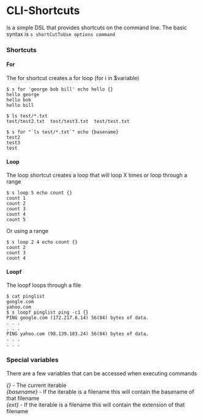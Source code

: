 # CLI-Shortcuts
Is a simple DSL that provides shortcuts on the command line. The basic syntax is 
`s shortCutToUse options command`

### Shortcuts
#### For
The for shortcut creates a for loop (for i in $variable)   
```
$ s for 'george bob bill' echo hello {}
hello george
hello bob
hello bill
```


```
$ ls test/*.txt 
test/test2.txt  test/test3.txt  test/test.txt

$ s for "`ls test/*.txt`" echo {basename}
test2
test3
test

```

#### Loop
The loop shortcut creates a loop that will loop X times or loop through a range
```
$ s loop 5 echo count {} 
count 1
count 2
count 3
count 4
count 5
```

Or using a range
```
$ s loop 2 4 echo count {} 
count 2
count 3
count 4
```

#### Loopf
The loopf loops through a file
```
$ cat pinglist  
google.com
yahoo.com
$ s loopf pinglist ping -c1 {}
PING google.com (172.217.6.14) 56(84) bytes of data.
. . .
. . .
PING yahoo.com (98.139.183.24) 56(84) bytes of data.
. . .
. . .
```
### Special variables
There are a few variables that can be accessed when executing commands    

*{}* - The current iterable    
*{basename}* - If the iterable is a filename this will contain the basename of that filename    
*{ext}* - If the iterable is a filename this will contain the extension of that filename    